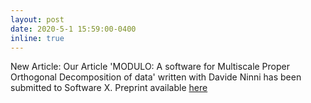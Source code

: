 ```yaml
---
layout: post
date: 2020-5-1 15:59:00-0400
inline: true
---
```



New Article: Our Article 
'MODULO: A software for Multiscale Proper Orthogonal 
Decomposition of data' written with Davide Ninni has 
been submitted to Software X. 
Preprint available [here](https://arxiv.org/abs/2004.12123)
